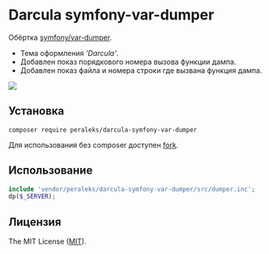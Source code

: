 # Darcula symfony-var-dumper

Обёртка [symfony/var-dumper](https://github.com/peraleks/var-dumper).
* Тема оформления _'Darcula'_.
* Добавлен показ порядкового номера вызова функции дампа. 
* Добавлен показ файла и номера строки где вызвана функция дампа.

![](https://cloud.githubusercontent.com/assets/19615952/24289841/e6c0e22a-1093-11e7-9100-cfb29fa966ee.png)

## Установка
```bush
composer require peraleks/darcula-symfony-var-dumper
```
Для использования без composer доступен [fork](https://github.com/peraleks/var-dumper).

## Использование
```php
include 'vendor/peraleks/darcula-symfony-var-dumper/src/dumper.inc';
dp($_SERVER);
```
## Лицензия

The MIT License ([MIT](LICENSE.md)).
